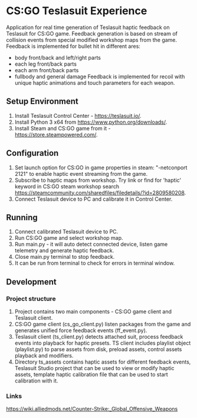 # CS:GO Teslasuit Experience
Application for real time generation of Teslasuit haptic feedback on Teslasuit for CS:GO game. Feedback generation is based on stream of collision events from special modified workshop maps from the game.
Feedback is implemented for bullet hit in different ares:
- body front/back and left/right parts
- each leg front/back parts
- each arm front/back parts
- fullbody and general damage
Feedback is implemented for recoil with unique haptic animations and touch parameters for each weapon.

## Setup Environment
1. Install Teslasuit Control Center - https://teslasuit.io/.
2. Install Python 3 x64 from https://www.python.org/downloads/.
3. Install Steam and CS:GO game from it - https://store.steampowered.com/.

## Configuration
1. Set launch option for CS:GO in game properties in steam: "-netconport 2121" to enable haptic event streaming from the game.
2. Subscribe to haptic maps from workshop. Try link or find for 'haptic' keyword in CS:GO steam workshop search https://steamcommunity.com/sharedfiles/filedetails/?id=2809580208.
3. Connect Teslasuit device to PC and calibrate it in Control Center.

## Running
1. Connect calibrated Teslasuit device to PC.
2. Run CS:GO game and select workshop map.
3. Run main.py - it will auto detect connected device, listen game telemetry and generate haptic feedback.
3. Close main.py terminal to stop feedback.
4. It can be run from terminal to check for errors in terminal window.

## Development

### Project structure
1. Project contains two main components - CS:GO game client and Teslasuit client.
2. CS:GO game client (cs_go_client.py) listen packages from the game and generates unified force feedback events (ff_event.py).
3. Teslasuit client (ts_client.py) detects attached suit, process feedback events into playback for haptic presets. TS client includes playlist object (playlist.py) to parse assets from disk, preload assets, control assets playback and modifiers.
4. Directory ts_assets contains haptic assets for different feedback events, Teslasuit Studio project that can be used to view or modify haptic assets, template haptic calibration file that can be used to start calibration with it.

### Links
https://wiki.alliedmods.net/Counter-Strike:_Global_Offensive_Weapons
